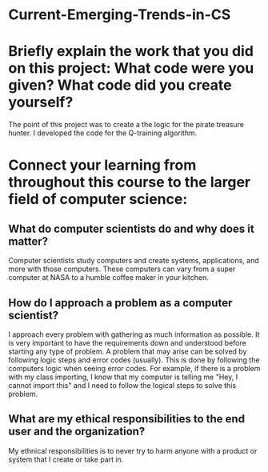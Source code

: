 # Current-Emerging-Trends-in-CS

<h1> Briefly explain the work that you did on this project: What code were you given? What code did you create yourself? </h1>

The point of this project was to create a the logic for the pirate treasure hunter. I developed the code for the Q-training algorithm.

<h1> Connect your learning from throughout this course to the larger field of computer science: </h1>
<h2> What do computer scientists do and why does it matter? </h2>
Computer scientists study computers and create systems, applications, and more with those computers. These computers can vary from a super computer at NASA to a humble coffee maker in your kitchen.

<h2> How do I approach a problem as a computer scientist? </h2>
I approach every problem with gathering as much information as possible. It is very important to have the requirements down and understood before starting any type of problem. A problem that may arise can be solved by following logic steps and error codes (usually). This is done by following the computers logic when seeing error codes. For example, if there is a problem with my class importing, I know that my computer is telling me "Hey, I cannot import this" and I need to follow the logical steps to solve this problem. 

<h2> What are my ethical responsibilities to the end user and the organization? </h2>
My ethnical responsibilities is to never try to harm anyone with a product or system that I create or take part in. 
